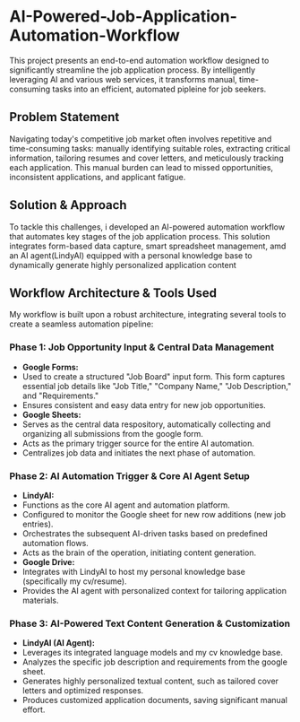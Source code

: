 # AI-Powered-Job-Application-Automation-Workflow
This project presents an end-to-end automation workflow designed to significantly streamline the job application process. By intelligently leveraging AI and various web services, it transforms manual, time-consuming tasks into an efficient, automated pipleine for job seekers.
## Problem Statement
Navigating today's competitive job market often involves repetitive and time-consuming tasks: manually identifying suitable roles, extracting critical information, tailoring resumes and cover letters, and meticulously tracking each application. This manual burden can lead to missed opportunities, inconsistent applications, and applicant fatigue.
## Solution & Approach
To tackle this challenges, i developed an AI-powered automation workflow that automates key stages of the job application process. This solution integrates form-based data capture, smart spreadsheet management, amd an AI agent(LindyAI) equipped with a personal knowledge base to dynamically generate highly personalized application content
## Workflow Architecture & Tools Used
My workflow is built upon a robust architecture, integrating several tools to create a seamless automation pipeline:
### Phase 1: Job Opportunity Input & Central Data Management
* **Google Forms:**
* Used to create a structured "Job Board" input form. This form captures essential job details like "Job Title," "Company Name," "Job Description," and "Requirements."
* Ensures consistent and easy data entry for new job opportunities.
*  **Google Sheets:**
*  Serves as the central data respository, automatically collecting and organizing all submissions from the google form.
*  Acts as the primary trigger source for the entire AI automation.
*  Centralizes job data and initiates the next phase of automation.
### Phase 2: AI Automation Trigger & Core AI Agent Setup 
* **LindyAI:**
* Functions as the core AI agent and automation platform.
* Configured to monitor the Google sheet for new row additions (new job entries).
* Orchestrates the subsequent AI-driven tasks based on predefined automation flows.
* Acts as the brain of the operation, initiating content generation.
* **Google Drive:**
* Integrates with LindyAI to host my personal knowledge base (specifically my cv/resume).
* Provides the AI agent with personalized context for tailoring application materials.
### Phase 3: AI-Powered Text Content Generation & Customization
* **LindyAI (AI Agent):**
* Leverages its integrated language models and my cv knowledge base.
* Analyzes the specific job description and requirements from the google sheet.
* Generates highly personalized textual content, such as tailored cover letters and optimized responses.
* Produces customized application documents, saving significant manual effort.
